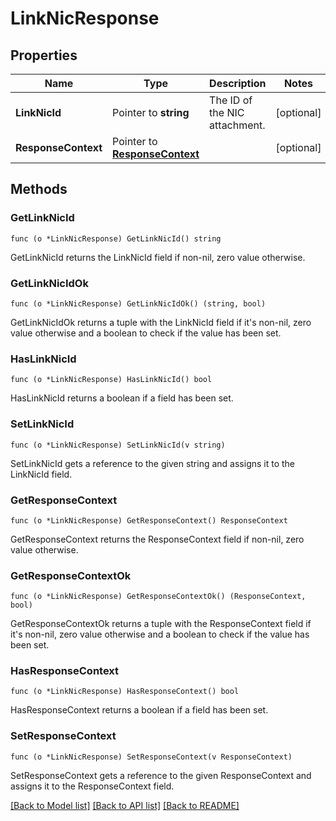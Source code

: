 # LinkNicResponse

## Properties

Name | Type | Description | Notes
------------ | ------------- | ------------- | -------------
**LinkNicId** | Pointer to **string** | The ID of the NIC attachment. | [optional] 
**ResponseContext** | Pointer to [**ResponseContext**](ResponseContext.md) |  | [optional] 

## Methods

### GetLinkNicId

`func (o *LinkNicResponse) GetLinkNicId() string`

GetLinkNicId returns the LinkNicId field if non-nil, zero value otherwise.

### GetLinkNicIdOk

`func (o *LinkNicResponse) GetLinkNicIdOk() (string, bool)`

GetLinkNicIdOk returns a tuple with the LinkNicId field if it's non-nil, zero value otherwise
and a boolean to check if the value has been set.

### HasLinkNicId

`func (o *LinkNicResponse) HasLinkNicId() bool`

HasLinkNicId returns a boolean if a field has been set.

### SetLinkNicId

`func (o *LinkNicResponse) SetLinkNicId(v string)`

SetLinkNicId gets a reference to the given string and assigns it to the LinkNicId field.

### GetResponseContext

`func (o *LinkNicResponse) GetResponseContext() ResponseContext`

GetResponseContext returns the ResponseContext field if non-nil, zero value otherwise.

### GetResponseContextOk

`func (o *LinkNicResponse) GetResponseContextOk() (ResponseContext, bool)`

GetResponseContextOk returns a tuple with the ResponseContext field if it's non-nil, zero value otherwise
and a boolean to check if the value has been set.

### HasResponseContext

`func (o *LinkNicResponse) HasResponseContext() bool`

HasResponseContext returns a boolean if a field has been set.

### SetResponseContext

`func (o *LinkNicResponse) SetResponseContext(v ResponseContext)`

SetResponseContext gets a reference to the given ResponseContext and assigns it to the ResponseContext field.


[[Back to Model list]](../README.md#documentation-for-models) [[Back to API list]](../README.md#documentation-for-api-endpoints) [[Back to README]](../README.md)


